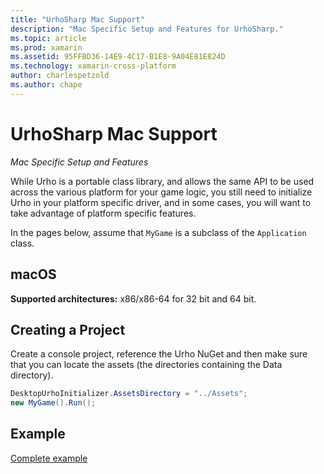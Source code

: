 ```yaml
---
title: "UrhoSharp Mac Support"
description: "Mac Specific Setup and Features for UrhoSharp."
ms.topic: article
ms.prod: xamarin
ms.assetid: 95FFBD36-14E9-4C17-B1E8-9A04E81E824D
ms.technology: xamarin-cross-platform
author: charlespetzold
ms.author: chape
---
```


# UrhoSharp Mac Support

_Mac Specific Setup and Features_

While Urho is a portable class library, and allows the same API to be
used across the various platform for your game logic, you still need
to initialize Urho in your platform specific driver, and in some
cases, you will want to take advantage of platform specific features.

In the pages below, assume that `MyGame` is a subclass of the
`Application` class.

## macOS

**Supported architectures:** x86/x86-64 for 32 bit and 64 bit.

## Creating a Project

Create a console project, reference the Urho NuGet and then make sure
that you can locate the assets (the directories containing the Data
directory).

```csharp
DesktopUrhoInitializer.AssetsDirectory = "../Assets";
new MyGame().Run();
```

## Example

[Complete example](https://github.com/xamarin/urho-samples/tree/master/FeatureSamples/Cocoa)


